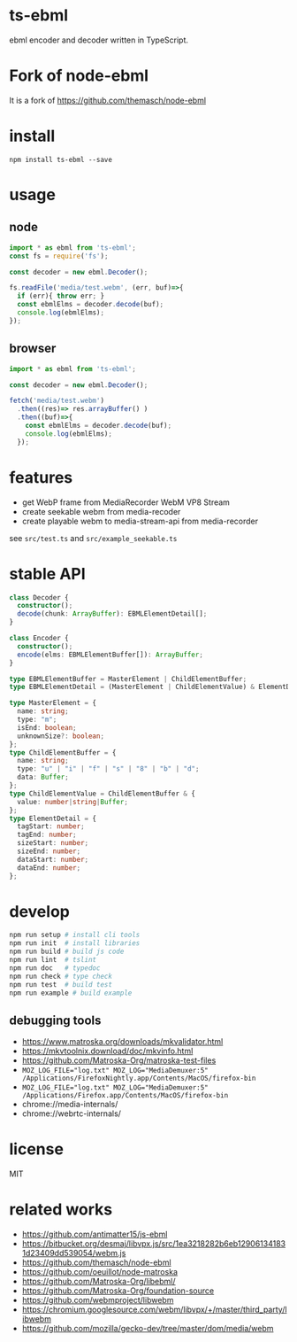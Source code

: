 
# ts-ebml
ebml encoder and decoder written in TypeScript.

# Fork of node-ebml
It is a fork of https://github.com/themasch/node-ebml

# install

```
npm install ts-ebml --save
```

# usage

## node

```ts
import * as ebml from 'ts-ebml';
const fs = require('fs');

const decoder = new ebml.Decoder();

fs.readFile('media/test.webm', (err, buf)=>{
  if (err){ throw err; }
  const ebmlElms = decoder.decode(buf);
  console.log(ebmlElms);
});
```

## browser

```ts
import * as ebml from 'ts-ebml';

const decoder = new ebml.Decoder();

fetch('media/test.webm')
  .then((res)=> res.arrayBuffer() )
  .then((buf)=>{
    const ebmlElms = decoder.decode(buf);
    console.log(ebmlElms);
  });
```

# features

* get WebP frame from MediaRecorder WebM VP8 Stream
* create seekable webm from media-recoder
* create playable webm to media-stream-api from media-recorder

see `src/test.ts` and `src/example_seekable.ts`

# stable API

```ts
class Decoder {
  constructor();
  decode(chunk: ArrayBuffer): EBMLElementDetail[];
}

class Encoder {
  constructor();
  encode(elms: EBMLElementBuffer[]): ArrayBuffer;
}

type EBMLElementBuffer = MasterElement | ChildElementBuffer;
type EBMLElementDetail = (MasterElement | ChildElementValue) & ElementDetail;

type MasterElement = {
  name: string;
  type: "m";
  isEnd: boolean;
  unknownSize?: boolean;
};
type ChildElementBuffer = {
  name: string;
  type: "u" | "i" | "f" | "s" | "8" | "b" | "d";
  data: Buffer;
};
type ChildElementValue = ChildElementBuffer & {
  value: number|string|Buffer;
};
type ElementDetail = {
  tagStart: number;
  tagEnd: number;
  sizeStart: number;
  sizeEnd: number;
  dataStart: number;
  dataEnd: number;
};
```

# develop

```sh
npm run setup # install cli tools
npm run init  # install libraries
npm run build # build js code
npm run lint  # tslint
npm run doc   # typedoc
npm run check # type check
npm run test  # build test
npm run example # build example
```

## debugging tools

* https://www.matroska.org/downloads/mkvalidator.html
* https://mkvtoolnix.download/doc/mkvinfo.html
* https://github.com/Matroska-Org/matroska-test-files
* `MOZ_LOG_FILE="log.txt" MOZ_LOG="MediaDemuxer:5" /Applications/FirefoxNightly.app/Contents/MacOS/firefox-bin`
* `MOZ_LOG_FILE="log.txt" MOZ_LOG="MediaDemuxer:5" /Applications/Firefox.app/Contents/MacOS/firefox-bin`
* chrome://media-internals/
* chrome://webrtc-internals/


# license

MIT


# related works

* https://github.com/antimatter15/js-ebml
* https://bitbucket.org/desmaj/libvpx.js/src/1ea3218282b6eb129061341831d23409dd539054/webm.js
* https://github.com/themasch/node-ebml
* https://github.com/oeuillot/node-matroska
* https://github.com/Matroska-Org/libebml/
* https://github.com/Matroska-Org/foundation-source
* https://github.com/webmproject/libwebm
* https://chromium.googlesource.com/webm/libvpx/+/master/third_party/libwebm
* https://github.com/mozilla/gecko-dev/tree/master/dom/media/webm

